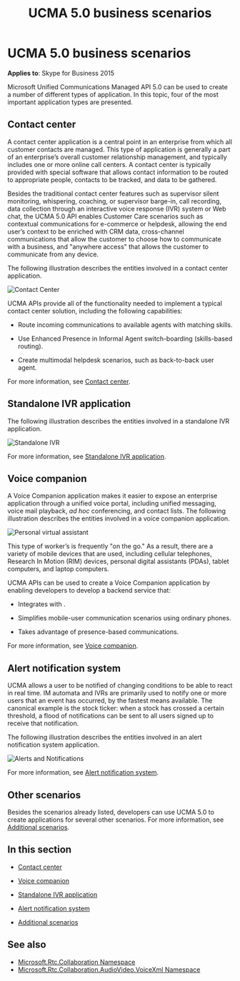 ﻿---
title: UCMA 5.0 business scenarios
TOCTitle: UCMA 5.0 business scenarios
ms:assetid: 31d51c95-b05e-4b90-ade4-7036af4d8241
ms:mtpsurl: https://msdn.microsoft.com/en-us/library/Dn465936(v=office.16)
ms:contentKeyID: 65239778
ms.date: 07/27/2015
mtps_version: v=office.16
---

# UCMA 5.0 business scenarios


**Applies to**: Skype for Business 2015



Microsoft Unified Communications Managed API 5.0 can be used to create a number of different types of application. In this topic, four of the most important application types are presented.

## Contact center

A contact center application is a central point in an enterprise from which all customer contacts are managed. This type of application is generally a part of an enterprise’s overall customer relationship management, and typically includes one or more online call centers. A contact center is typically provided with special software that allows contact information to be routed to appropriate people, contacts to be tracked, and data to be gathered.

Besides the traditional contact center features such as supervisor silent monitoring, whispering, coaching, or supervisor barge-in, call recording, data collection through an interactive voice response (IVR) system or Web chat, the UCMA 5.0 API enables Customer Care scenarios such as contextual communications for e-commerce or helpdesk, allowing the end user’s context to be enriched with CRM data, cross-channel communications that allow the customer to choose how to communicate with a business, and "anywhere access" that allows the customer to communicate from any device.

The following illustration describes the entities involved in a contact center application.

![Contact Center](images/Dn465936.UCMA-ContactCenter1(Office.16).png "Contact Center")

UCMA APIs provide all of the functionality needed to implement a typical contact center solution, including the following capabilities:

  - Route incoming communications to available agents with matching skills.

  - Use Enhanced Presence in Informal Agent switch-boarding (skills-based routing).

  - Create multimodal helpdesk scenarios, such as back-to-back user agent.

For more information, see [Contact center](contact-center.md).

## Standalone IVR application

The following illustration describes the entities involved in a standalone IVR application.

![Standalone IVR](images/Dn465936.UCMA-StandaloneIVR1(Office.16).png "Standalone IVR")

For more information, see [Standalone IVR application](standalone-ivr-application.md).

## Voice companion

A Voice Companion application makes it easier to expose an enterprise application through a unified voice portal, including unified messaging, voice mail playback, *ad hoc* conferencing, and contact lists. The following illustration describes the entities involved in a voice companion application.

![Personal virtual assistant](images/Dn465936.UCMA-PVA1(Office.16).png "Personal virtual assistant")

This type of worker’s is frequently "on the go." As a result, there are a variety of mobile devices that are used, including cellular telephones, Research In Motion (RIM) devices, personal digital assistants (PDAs), tablet computers, and laptop computers.

UCMA APIs can be used to create a Voice Companion application by enabling developers to develop a backend service that:

  - Integrates with .

  - Simplifies mobile-user communication scenarios using ordinary phones.

  - Takes advantage of presence-based communications.

For more information, see [Voice companion](voice-companion.md).

## Alert notification system

UCMA allows a user to be notified of changing conditions to be able to react in real time. IM automata and IVRs are primarily used to notify one or more users that an event has occurred, by the fastest means available. The canonical example is the stock ticker: when a stock has crossed a certain threshold, a flood of notifications can be sent to all users signed up to receive that notification.

The following illustration describes the entities involved in an alert notification system application.

![Alerts and Notifications](images/Dn465936.UCMA-Alerts(Office.16).png "Alerts and Notifications")

For more information, see [Alert notification system](alert-notification-system.md).

## Other scenarios

Besides the scenarios already listed, developers can use UCMA 5.0 to create applications for several other scenarios. For more information, see [Additional scenarios](additional-scenarios.md).

## In this section

  - [Contact center](contact-center.md)

  - [Voice companion](voice-companion.md)

  - [Standalone IVR application](standalone-ivr-application.md)

  - [Alert notification system](alert-notification-system.md)

  - [Additional scenarios](additional-scenarios.md)

## See also

- [Microsoft.Rtc.Collaboration Namespace](https://docs.microsoft.com/dotnet/api/microsoft.rtc.collaboration?view=ucma-api-5.0)
- [Microsoft.Rtc.Collaboration.AudioVideo.VoiceXml Namespace](https://docs.microsoft.com/dotnet/api/Microsoft.Rtc.Collaboration.AudioVideo.VoiceXml?view=ucma-voice)